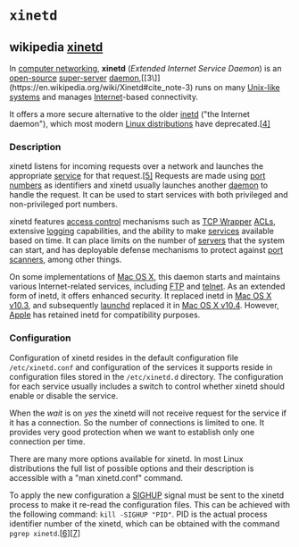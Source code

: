 # `xinetd`



## wikipedia [xinetd](https://en.wikipedia.org/wiki/Xinetd)

In [computer networking](https://en.wikipedia.org/wiki/Computer_networking), **xinetd** (*Extended Internet Service Daemon*) is an [open-source](https://en.wikipedia.org/wiki/Open-source_software) [super-server](https://en.wikipedia.org/wiki/Super-server) [daemon](https://en.wikipedia.org/wiki/Daemon_(computer_software)),[[3\]](https://en.wikipedia.org/wiki/Xinetd#cite_note-3) runs on many [Unix-like](https://en.wikipedia.org/wiki/Unix-like) [systems](https://en.wikipedia.org/wiki/Operating_system) and manages [Internet](https://en.wikipedia.org/wiki/Internet)-based connectivity.

It offers a more secure alternative to the older [inetd](https://en.wikipedia.org/wiki/Inetd) ("the Internet daemon"), which most modern [Linux distributions](https://en.wikipedia.org/wiki/Linux_distribution) have deprecated.[[4\]](https://en.wikipedia.org/wiki/Xinetd#cite_note-4)



### Description

xinetd listens for incoming requests over a network and launches the appropriate [service](https://en.wikipedia.org/wiki/Network_service) for that request.[[5\]](https://en.wikipedia.org/wiki/Xinetd#cite_note-5) Requests are made using [port numbers](https://en.wikipedia.org/wiki/Port_numbers) as identifiers and xinetd usually launches another [daemon](https://en.wikipedia.org/wiki/Daemon_(computing)) to handle the request. It can be used to start services with both privileged and non-privileged port numbers.

xinetd features [access control](https://en.wikipedia.org/wiki/Access_control) mechanisms such as [TCP Wrapper](https://en.wikipedia.org/wiki/TCP_Wrapper) [ACLs](https://en.wikipedia.org/wiki/Access_control_list), extensive [logging](https://en.wikipedia.org/wiki/Data_logging) capabilities, and the ability to make [services](https://en.wikipedia.org/wiki/Service_(systems_architecture)) available based on time. It can place limits on the number of [servers](https://en.wikipedia.org/wiki/Server_(computing)) that the system can start, and has deployable defense mechanisms to protect against [port scanners](https://en.wikipedia.org/wiki/Port_scanner), among other things.

On some implementations of [Mac OS X](https://en.wikipedia.org/wiki/Mac_OS_X), this daemon starts and maintains various Internet-related services, including [FTP](https://en.wikipedia.org/wiki/File_Transfer_Protocol) and [telnet](https://en.wikipedia.org/wiki/Telnet). As an extended form of inetd, it offers enhanced security. It replaced inetd in [Mac OS X v10.3](https://en.wikipedia.org/wiki/Mac_OS_X_v10.3), and subsequently [launchd](https://en.wikipedia.org/wiki/Launchd) replaced it in [Mac OS X v10.4](https://en.wikipedia.org/wiki/Mac_OS_X_v10.4). However, [Apple](https://en.wikipedia.org/wiki/Apple_Computer) has retained inetd for compatibility purposes.



### Configuration

Configuration of xinetd resides in the default configuration file `/etc/xinetd.conf` and configuration of the services it supports reside in configuration files stored in the `/etc/xinetd.d` directory. The configuration for each service usually includes a switch to control whether xinetd should enable or disable the service.



When the *wait* is on *yes* the xinetd will not receive request for the service if it has a connection. So the number of connections is limited to one. It provides very good protection when we want to establish only one connection per time.

There are many more options available for xinetd. In most Linux distributions the full list of possible options and their description is accessible with a "man xinetd.conf" command.

To apply the new configuration a [SIGHUP](https://en.wikipedia.org/wiki/SIGHUP) signal must be sent to the xinetd process to make it re-read the configuration files. This can be achieved with the following command: `kill -SIGHUP "PID"`. PID is the actual process identifier number of the xinetd, which can be obtained with the command `pgrep xinetd`.[[6\]](https://en.wikipedia.org/wiki/Xinetd#cite_note-6)[[7\]](https://en.wikipedia.org/wiki/Xinetd#cite_note-7)


